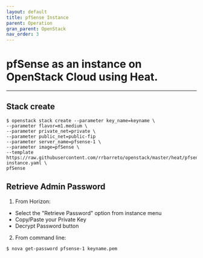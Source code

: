 ```yaml
---
layout: default
title: pfSense Instance
parent: Operation
gran_parent: OpenStack
nav_order: 3
---
```


# pfSense as an instance on OpenStack Cloud using Heat.

---

## Stack create

```
$ openstack stack create --parameter key_name=keyname \
--parameter flavor=m1.medium \
--parameter private_net=private \
--parameter public_net=public-fip 
--parameter server_name=pfsense-1 \
--parameter image=pfSense \
--template https://raw.githubusercontent.com/rrbarreto/openstack/master/heat/pfsense-instance.yaml \
pfSense
```

## Retrieve Admin Password

1. From Horizon:
* Select the "Retrieve Password" option from instance menu
* Copy/Paste your Private Key
* Decrypt Password button

2. From command line:
```
$ nova get-password pfsense-1 keyname.pem
```

